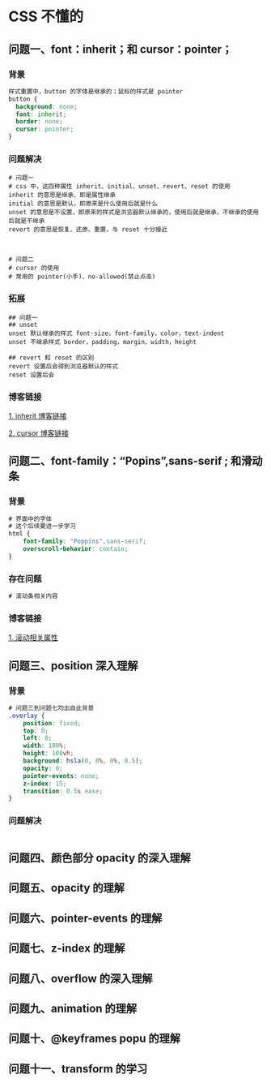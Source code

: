 # CSS 不懂的

## 问题一、font：inherit；和 cursor：pointer；

### 背景

```css
样式重置中，button 的字体是继承的；鼠标的样式是 pointer
button {
  background: none;
  font: inherit;
  border: none;
  cursor: pointer;
}

```

### 问题解决

```
# 问题一
# css 中，这四种属性 inherit、initial、unset、revert、reset 的使用
inherit 的意思是继承，即是属性继承
initial 的意思是默认，即原来是什么使用后就是什么
unset 的意思是不设置，即原来的样式是浏览器默认继承的，使用后就是继承，不继承的使用后就是不继承
revert 的意思是恢复、还原、重置，与 reset 十分接近



# 问题二
# cursor 的使用
# 常用的 pointer(小手)、no-allowed(禁止点击) 
```

### 拓展

```
## 问题一
## unset 
unset 默认继承的样式 font-size，font-family，color，text-indent
unset 不继承样式 border，padding，margin，width，height

## revert 和 reset 的区别
revert 设置后会得到浏览器默认的样式
reset 设置后会
```

### 博客链接

[ 1. inherit 博客链接 ]( https://www.mybj123.com/11797.html )

[ 2. cursor 博客链接 ](https://juejin.cn/post/6994013341198843934)

## 问题二、font-family：“Popins”,sans-serif ;  和滑动条

### 背景

``` css
# 界面中的字体
# 这个后续要进一步学习
html {
    font-family: "Poppins",sans-serif;
    overscroll-behavior: contain;
}
```

### 存在问题

```css
# 滚动条相关内容
```



### 博客链接

[1. 滚动相关属性 ](https://juejin.cn/post/7035449850820821022)



## 问题三、position 深入理解

### 背景

```css
# 问题三到问题七均出自此背景
.overlay {
    position: fixed;
    top: 0;
    left: 0;
    width: 100%;
    height: 100vh;
    background: hsla(0, 0%, 0%, 0.5);
    opacity: 0;
    pointer-events: none;
    z-index: 15;
    transition: 0.5s ease;
}
```

### 问题解决

~~~ css
~~~



## 问题四、颜色部分 opacity 的深入理解

## 问题五、opacity 的理解

## 问题六、pointer-events 的理解

## 问题七、z-index 的理解

## 问题八、overflow 的深入理解

## 问题九、animation 的理解

## 问题十、@keyframes popu 的理解

## 问题十一、transform 的学习
